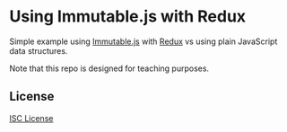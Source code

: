 # Using Immutable.js with Redux

Simple example using [Immutable.js] with [Redux] vs using plain JavaScript data structures.

Note that this repo is designed for teaching purposes.

[Immutable.js]:https://facebook.github.io/immutable-js/
[Redux]:https://redux.js.org/

## License

[ISC License](LICENSE.md)
